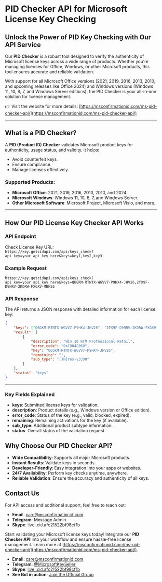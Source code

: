 # PID Checker API for Microsoft License Key Checking

## Unlock the Power of PID Key Checking with Our API Service
Our **PID Checker** is a robust tool designed to verify the authenticity of Microsoft license keys across a wide range of products. Whether you're managing licenses for Office, Windows, or other Microsoft products, this tool ensures accurate and reliable validation.

With support for all Microsoft Office versions (2021, 2019, 2016, 2013, 2010, and upcoming releases like Office 2024) and Windows versions (Windows 11, 10, 8, 7, and Windows Server editions), the PID Checker is your all-in-one solution for license management.  

👉 Visit the website for more details: [https://msconfirmationid.com/ms-pid-checker-api/](https://msconfirmationid.com/ms-pid-checker-api/)

---

## **What is a PID Checker?**
A **PID (Product ID) Checker** validates Microsoft product keys for authenticity, usage status, and validity. It helps:  
- Avoid counterfeit keys.  
- Ensure compliance.  
- Manage licenses effectively.  

### Supported Products:
- **Microsoft Office**: 2021, 2019, 2016, 2013, 2010, and 2024.  
- **Microsoft Windows**: Windows 11, 10, 8, 7, and Windows Server.  
- **Other Microsoft Software**: Microsoft Project, Microsoft Visio, and more.

---

## **How Our PID License Key Checker API Works**

### **API Endpoint**
Check License Key URL:  
`https://key.getcidapi.com/api/keys_check?api_key=your_api_key_here&keys=key1,key2,key3`

### **Example Request**
```plaintext
https://key.getcidapi.com/api/keys_check?api_key=your_api_key_here&keys=Q6GKM-RTNTX-WGVV7-P9HX4-JHV26,2TX9F-D9NRV-2KDRW-FXGXV-MBH26
```

### **API Response**
The API returns a JSON response with detailed information for each license key:
```json
{
    "keys": ["Q6GKM-RTNTX-WGVV7-P9HX4-JHV26", "2TX9F-D9NRV-2KDRW-FXGXV-MBH26"],
    "result": [
        {
            "description": "Win 10 RTM Professional Retail",
            "error_code": "0xC004C060",
            "key": "Q6GKM-RTNTX-WGVV7-P9HX4-JHV26",
            "remaining": "",
            "sub_type": "[TH]res-v3308"
        }
    ],
    "status": "keys"
}
```

---

### **Key Fields Explained**
- **keys**: Submitted license keys for validation.  
- **description**: Product details (e.g., Windows version or Office edition).  
- **error_code**: Status of the key (e.g., valid, blocked, expired).  
- **remaining**: Remaining activations for the key (if available).  
- **sub_type**: Additional product subtype information.  
- **status**: Overall status of the validation request.  

## **Why Choose Our PID Checker API?**
- **Wide Compatibility**: Supports all major Microsoft products.  
- **Instant Results**: Validate keys in seconds.  
- **Developer-Friendly**: Easy integration into your apps or websites.  
- **24/7 Availability**: Perform key checks anytime, anywhere.  
- **Reliable Validation**: Ensure the accuracy and authenticity of all keys.


## **Contact Us**
For API access and additional support, feel free to reach out:  
- **Email**: [care@msconfirmationid.com](mailto:care@msconfirmationid.com)  
- **Telegram**: Message Admin  
- **Skype**: live:.cid.afc21522bf98cf1b  

Start validating your Microsoft license keys today! Integrate our **PID Checker API** into your workflow and ensure hassle-free license management. Learn more at [https://msconfirmationid.com/ms-pid-checker-api/](https://msconfirmationid.com/ms-pid-checker-api/).

- **Email**: [care@msconfirmationid.com](mailto:care@msconfirmationid.com)  
- **Telegram**: [@MicrosoftKeySeller](https://t.me/MicrosoftKeySeller)  
- **Skype**: [live:.cid.afc21522bf98cf1b](https://join.skype.com/invite/.cid.afc21522bf98cf1b)  
- **See Bot in action**: [Join the Official Group](https://t.me/GETCID_Official)  
